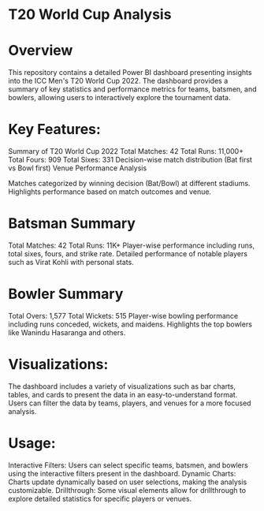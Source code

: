 # T20 World Cup Analysis 
# Overview
This repository contains a detailed Power BI dashboard presenting insights into the ICC Men's T20 World Cup 2022. The dashboard provides a summary of key statistics and performance metrics for teams, batsmen, and bowlers, allowing users to interactively explore the tournament data.

# Key Features:
Summary of T20 World Cup 2022
Total Matches: 42
Total Runs: 11,000+
Total Fours: 909
Total Sixes: 331
Decision-wise match distribution (Bat first vs Bowl first)
Venue Performance Analysis

Matches categorized by winning decision (Bat/Bowl) at different stadiums.
Highlights performance based on match outcomes and venue.
# Batsman Summary
Total Matches: 42
Total Runs: 11K+
Player-wise performance including runs, total sixes, fours, and strike rate.
Detailed performance of notable players such as Virat Kohli with personal stats.
# Bowler Summary
Total Overs: 1,577
Total Wickets: 515
Player-wise bowling performance including runs conceded, wickets, and maidens.
Highlights the top bowlers like Wanindu Hasaranga and others.

# Visualizations:
The dashboard includes a variety of visualizations such as bar charts, tables, and cards to present the data in an easy-to-understand format. Users can filter the data by teams, players, and venues for a more focused analysis.
# Usage:
Interactive Filters: Users can select specific teams, batsmen, and bowlers using the interactive filters present in the dashboard.
Dynamic Charts: Charts update dynamically based on user selections, making the analysis customizable.
Drillthrough: Some visual elements allow for drillthrough to explore detailed statistics for specific players or venues.
